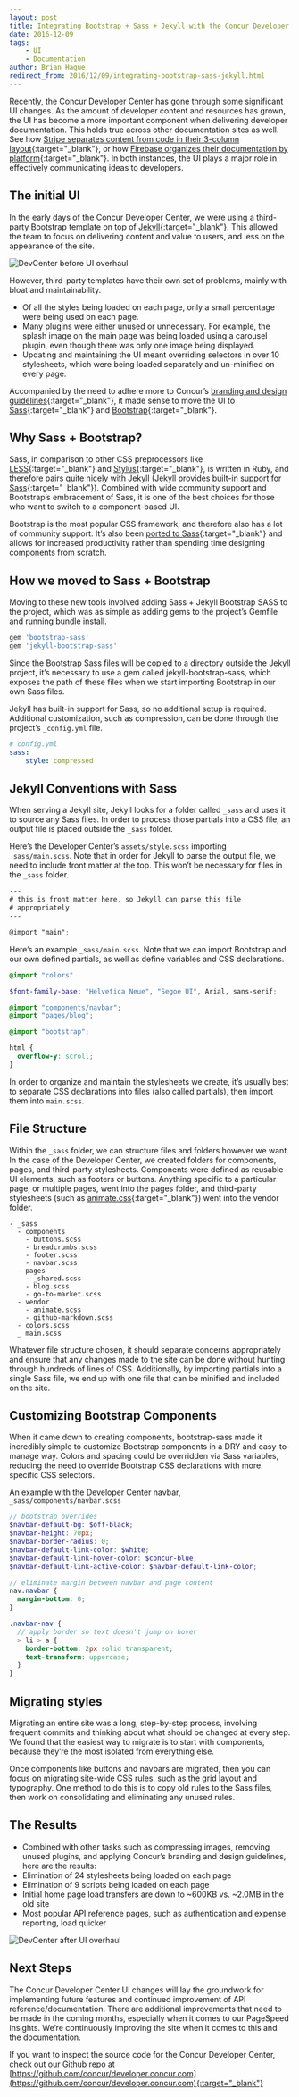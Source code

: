```yaml
---
layout: post
title: Integrating Bootstrap + Sass + Jekyll with the Concur Developer Center
date: 2016-12-09
tags:
    - UI
    - Documentation
author: Brian Hague
redirect_from: 2016/12/09/integrating-bootstrap-sass-jekyll.html
---
```


Recently, the Concur Developer Center has gone through some significant UI changes. As the amount of developer content and resources has grown, the UI has become a more important component when delivering developer documentation. This holds true across other documentation sites as well. See how [Stripe separates content from code in their 3-column layout](https://stripe.com/docs/api){:target="_blank"}, or how [Firebase organizes their documentation by platform](https://firebase.google.com/docs/reference/){:target="_blank"}. In both instances, the UI plays a major role in effectively communicating ideas to developers.

## The initial UI
In the early days of the Concur Developer Center, we were using a third-party Bootstrap template on top of [Jekyll](https://jekyllrb.com/){:target="_blank"}. This allowed the team to focus on delivering content and value to users, and less on the appearance of the site.

![DevCenter before UI overhaul](/blog/images/devcenter-before.png)

However, third-party templates have their own set of problems, mainly with bloat and maintainability.

* Of all the styles being loaded on each page, only a small percentage were being used on each page.
* Many plugins were either unused or unnecessary. For example, the splash image on the main page was being loaded using a carousel plugin, even though there was only one image being displayed.
* Updating and maintaining the UI meant overriding selectors in over 10 stylesheets, which were being loaded separately and un-minified on every page.

Accompanied by the need to adhere more to Concur’s [branding and design guidelines](https://developer.concur.com/manage-apps/go-market-docs/concur_brand_guidelines.pdf){:target="_blank"}, it made sense to move the UI to [Sass](http://sass-lang.com/){:target="_blank"} and [Bootstrap](http://getbootstrap.com/){:target="_blank"}.

## Why Sass + Bootstrap?
Sass, in comparison to other CSS preprocessors like [LESS](http://lesscss.org/){:target="_blank"} and [Stylus](http://stylus-lang.com/){:target="_blank"}, is written in Ruby, and therefore pairs quite nicely with Jekyll (Jekyll provides [built-in support for Sass](https://jekyllrb.com/docs/assets/#sassscss){:target="_blank"}). Combined with wide community support and Bootstrap’s embracement of Sass, it is one of the best choices for those who want to switch to a component-based UI.

Bootstrap is the most popular CSS framework, and therefore also has a lot of community support. It’s also been [ported to Sass](https://github.com/twbs/bootstrap-sass){:target="_blank"} and allows for increased productivity rather than spending time designing components from scratch.

## How we moved to Sass + Bootstrap
Moving to these new tools involved adding Sass + Jekyll Bootstrap SASS to the project, which was as simple as adding gems to the project’s Gemfile and running bundle install.

```ruby
gem 'bootstrap-sass'
gem 'jekyll-bootstrap-sass'
```

Since the Bootstrap Sass files will be copied to a directory outside the Jekyll project, it’s necessary to use a gem called jekyll-bootstrap-sass, which exposes the path of these files when we start importing Bootstrap in our own Sass files.

Jekyll has built-in support for Sass, so no additional setup is required. Additional customization, such as compression, can be done through the project’s `_config.yml` file.

```yml
# config.yml
sass:
    style: compressed
```

## Jekyll Conventions with Sass
When serving a Jekyll site, Jekyll looks for a folder called `_sass` and uses it to source any Sass files. In order to process those partials into a CSS file, an output file is placed outside the `_sass` folder.

Here’s the Developer Center’s `assets/style.scss` importing `_sass/main.scss`. Note that in order for Jekyll to parse the output file, we need to include front matter at the top. This won’t be necessary for files in the `_sass` folder.

```scss
---
# this is front matter here, so Jekyll can parse this file
# appropriately
---

@import "main";
```

Here’s an example `_sass/main.scss`. Note that we can import Bootstrap and our own defined partials, as well as define variables and CSS declarations.

```scss
@import "colors"

$font-family-base: "Helvetica Neue", "Segoe UI", Arial, sans-serif;

@import "components/navbar";
@import "pages/blog";

@import "bootstrap";

html {
  overflow-y: scroll;
}
```

In order to organize and maintain the stylesheets we create, it’s usually best to separate CSS declarations into files (also called partials), then import them into `main.scss`.

## File Structure
Within the `_sass` folder, we can structure files and folders however we want. In the case of the Developer Center, we created folders for components, pages, and third-party stylesheets. Components were defined as reusable UI elements, such as footers or buttons. Anything specific to a particular page, or multiple pages, went into the pages folder, and third-party stylesheets (such as [animate.css](https://daneden.github.io/animate.css/){:target="_blank"}) went into the vendor folder.

```
- _sass
  - components
    - buttons.scss
    - breadcrumbs.scss
    - footer.scss
    - navbar.scss
  - pages
    - _shared.scss
    - blog.scss
    - go-to-market.scss
  - vendor
    - animate.scss
    - github-markdown.scss
  - colors.scss
  _ main.scss
```

Whatever file structure chosen, it should separate concerns appropriately and ensure that any changes made to the site can be done without hunting through hundreds of lines of CSS. Additionally, by importing partials into a single Sass file, we end up with one file that can be minified and included on the site.

## Customizing Bootstrap Components
When it came down to creating components, bootstrap-sass made it incredibly simple to customize Bootstrap components in a DRY and easy-to-manage way. Colors and spacing could be overridden via Sass variables, reducing the need to override Bootstrap CSS declarations with more specific CSS selectors.

An example with the Developer Center navbar, `_sass/components/navbar.scss`

```scss
// bootstrap overrides
$navbar-default-bg: $off-black;
$navbar-height: 70px;
$navbar-border-radius: 0;
$navbar-default-link-color: $white;
$navbar-default-link-hover-color: $concur-blue;
$navbar-default-link-active-color: $navbar-default-link-color;

// eliminate margin between navbar and page content
nav.navbar {
  margin-bottom: 0;
}

.navbar-nav {
  // apply border so text doesn't jump on hover
  > li > a {
    border-bottom: 2px solid transparent;
    text-transform: uppercase;
  }
}
```

## Migrating styles
Migrating an entire site was a long, step-by-step process, involving frequent commits and thinking about what should be changed at every step. We found that the easiest way to migrate is to start with components, because they’re the most isolated from everything else.

Once components like buttons and navbars are migrated, then you can focus on migrating site-wide CSS rules, such as the grid layout and typography. One method to do this is to copy old rules to the Sass files, then work on consolidating and eliminating any unused rules.

## The Results

* Combined with other tasks such as compressing images, removing unused plugins, and applying Concur’s branding and design guidelines, here are the results:
* Elimination of 24 stylesheets being loaded on each page
* Elimination of 9 scripts being loaded on each page
* Initial home page load transfers are down to ~600KB vs. ~2.0MB in the old site
* Most popular API reference pages, such as authentication and expense reporting, load quicker

![DevCenter after UI overhaul](/blog/images/devcenter-after.png)

## Next Steps
The Concur Developer Center UI changes will lay the groundwork for implementing future features and continued improvement of API reference/documentation. There are additional improvements that need to be made in the coming months, especially when it comes to our PageSpeed insights. We’re continuously improving the site when it comes to this and the documentation.

If you want to inspect the source code for the Concur Developer Center, check out our Github repo at  [https://github.com/concur/developer.concur.com](https://github.com/concur/developer.concur.com){:target="_blank"}
